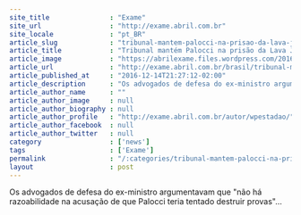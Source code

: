 ```yaml
---
site_title               : "Exame"
site_url                 : "http://exame.abril.com.br"
site_locale              : "pt_BR"
article_slug             : "tribunal-mantem-palocci-na-prisao-da-lava-jato"
article_title            : "Tribunal mantém Palocci na prisão da Lava Jato"
article_image            : "https://abrilexame.files.wordpress.com/2016/09/size_960_16_9_palocci25.jpg?quality=70&strip=all&w=960"
article_url              : "http://exame.abril.com.br/brasil/tribunal-mantem-palocci-na-prisao-da-lava-jato/"
article_published_at     : "2016-12-14T21:27:12-02:00"
article_description      : "Os advogados de defesa do ex-ministro argumentavam que 'não há razoabilidade na acusação de que Palocci teria tentado destruir provas'..."
article_author_name      : ""
article_author_image     : null
article_author_biography : null
article_author_profile   : "http://exame.abril.com.br/autor/wpestadao/"
article_author_facebook  : null
article_author_twitter   : null
category                 : ['news']
tags                     : ['Exame']
permalink                : "/:categories/tribunal-mantem-palocci-na-prisao-da-lava-jato/"
layout                   : post
---
```


Os advogados de defesa do ex-ministro argumentavam que "não há razoabilidade na acusação de que Palocci teria tentado destruir provas"...
